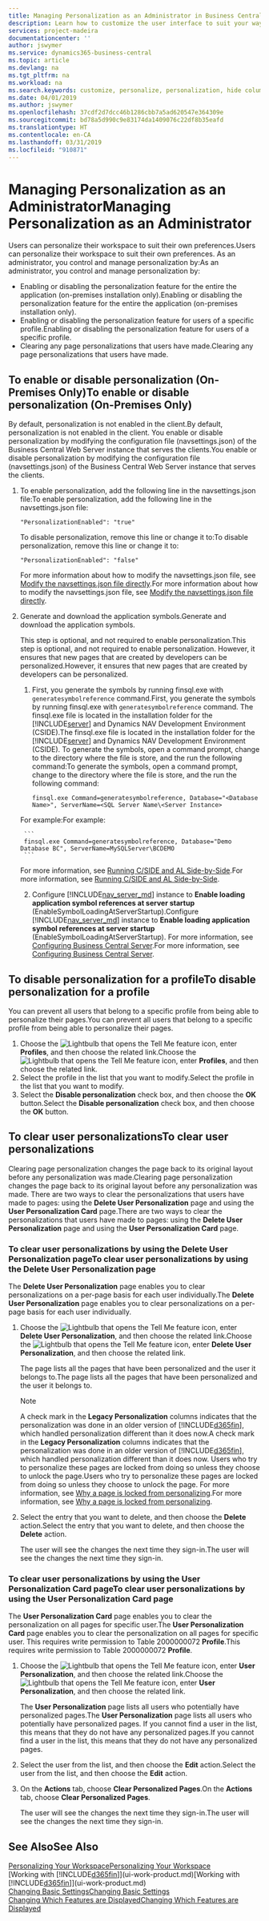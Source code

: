 ```yaml
---
title: Managing Personalization as an Administrator in Business Central | Microsoft Docs
description: Learn how to customize the user interface to suit your way of working.
services: project-madeira
documentationcenter: ''
author: jswymer
ms.service: dynamics365-business-central
ms.topic: article
ms.devlang: na
ms.tgt_pltfrm: na
ms.workload: na
ms.search.keywords: customize, personalize, personalization, hide columns, remove fields, move fields
ms.date: 04/01/2019
ms.author: jswymer
ms.openlocfilehash: 37cdf2d7dcc46b1286cbb7a5ad620547e364309e
ms.sourcegitcommit: bd78a5d990c9e83174da1409076c22df8b35eafd
ms.translationtype: HT
ms.contentlocale: en-CA
ms.lasthandoff: 03/31/2019
ms.locfileid: "910871"
---
```

# <a name="managing-personalization-as-an-administrator"></a><span data-ttu-id="6a432-103">Managing Personalization as an Administrator</span><span class="sxs-lookup"><span data-stu-id="6a432-103">Managing Personalization as an Administrator</span></span>

<span data-ttu-id="6a432-104">Users can personalize their workspace to suit their own preferences.</span><span class="sxs-lookup"><span data-stu-id="6a432-104">Users can personalize their workspace to suit their own preferences.</span></span> <span data-ttu-id="6a432-105">As an administrator, you control and manage personalization by:</span><span class="sxs-lookup"><span data-stu-id="6a432-105">As an administrator, you control and manage personalization by:</span></span>

-   <span data-ttu-id="6a432-106">Enabling or disabling the personalization feature for the entire the application (on-premises installation only).</span><span class="sxs-lookup"><span data-stu-id="6a432-106">Enabling or disabling the personalization feature for the entire the application (on-premises installation only).</span></span>
-   <span data-ttu-id="6a432-107">Enabling or disabling the personalization feature for users of a specific profile.</span><span class="sxs-lookup"><span data-stu-id="6a432-107">Enabling or disabling the personalization feature for users of a specific profile.</span></span>
-   <span data-ttu-id="6a432-108">Clearing any page personalizations that users have made.</span><span class="sxs-lookup"><span data-stu-id="6a432-108">Clearing any page personalizations that users have made.</span></span>

## <a name="EnablePersonalization"></a><span data-ttu-id="6a432-109">To enable or disable personalization (On-Premises Only)</span><span class="sxs-lookup"><span data-stu-id="6a432-109">To enable or disable personalization (On-Premises Only)</span></span>

<span data-ttu-id="6a432-110">By default, personalization is not enabled in the client.</span><span class="sxs-lookup"><span data-stu-id="6a432-110">By default, personalization is not enabled in the client.</span></span> <span data-ttu-id="6a432-111">You enable or disable personalization by modifying the configuration file (navsettings.json) of the Business Central Web Server instance that serves the clients.</span><span class="sxs-lookup"><span data-stu-id="6a432-111">You enable or disable personalization by modifying the configuration file (navsettings.json) of the Business Central Web Server instance that serves the clients.</span></span>

1. <span data-ttu-id="6a432-112">To enable personalization, add the following line in the navsettings.json file:</span><span class="sxs-lookup"><span data-stu-id="6a432-112">To enable personalization, add the following line in the navsettings.json file:</span></span>

    ```
    "PersonalizationEnabled": "true"
    ```

    <span data-ttu-id="6a432-113">To disable personalization, remove this line or change it to:</span><span class="sxs-lookup"><span data-stu-id="6a432-113">To disable personalization, remove this line or change it to:</span></span>

    ```
    "PersonalizationEnabled": "false"
    ```

    <span data-ttu-id="6a432-114">For more information about how to modify the navsettings.json file, see [Modify the navsettings.json file directly](https://docs.microsoft.com/en-us/dynamics365/business-central/dev-itpro/administration/configure-web-server?branch=master#Settings).</span><span class="sxs-lookup"><span data-stu-id="6a432-114">For more information about how to modify the navsettings.json file, see [Modify the navsettings.json file directly](https://docs.microsoft.com/en-us/dynamics365/business-central/dev-itpro/administration/configure-web-server?branch=master#Settings).</span></span>

2. <span data-ttu-id="6a432-115">Generate and download the application symbols.</span><span class="sxs-lookup"><span data-stu-id="6a432-115">Generate and download the application symbols.</span></span>

    <span data-ttu-id="6a432-116">This step is optional, and not required to enable personalization.</span><span class="sxs-lookup"><span data-stu-id="6a432-116">This step is optional, and not required to enable personalization.</span></span> <span data-ttu-id="6a432-117">However, it ensures that new pages that are created by developers can be personalized.</span><span class="sxs-lookup"><span data-stu-id="6a432-117">However, it ensures that new pages that are created by developers can be personalized.</span></span>

    1. <span data-ttu-id="6a432-118">First, you generate the symbols by running finsql.exe with `generatesymbolreference` command.</span><span class="sxs-lookup"><span data-stu-id="6a432-118">First, you generate the symbols by running finsql.exe with `generatesymbolreference` command.</span></span> <span data-ttu-id="6a432-119">The finsql.exe file is located in the installation folder for the [!INCLUDE[server](includes/server.md)] and Dynamics NAV Development Environment (CSIDE).</span><span class="sxs-lookup"><span data-stu-id="6a432-119">The finsql.exe file is located in the installation folder for the [!INCLUDE[server](includes/server.md)] and Dynamics NAV Development Environment (CSIDE).</span></span> <span data-ttu-id="6a432-120">To generate the symbols, open a command prompt, change to the directory where the file is store, and the run the following command:</span><span class="sxs-lookup"><span data-stu-id="6a432-120">To generate the symbols, open a command prompt, change to the directory where the file is store, and the run the following command:</span></span>

        ```
        finsql.exe Command=generatesymbolreference, Database="<Database Name>", ServerName=<SQL Server Name\<Server Instance>
        ```
    <span data-ttu-id="6a432-121">For example:</span><span class="sxs-lookup"><span data-stu-id="6a432-121">For example:</span></span>

        ```
        finsql.exe Command=generatesymbolreference, Database="Demo Database BC", ServerName=MySQLServer\BCDEMO
        ```

    <span data-ttu-id="6a432-122">For more information, see [Running C/SIDE and AL Side-by-Side](https://docs.microsoft.com/en-us/dynamics365/business-central/dev-itpro/developer/devenv-running-cside-and-al-side-by-side).</span><span class="sxs-lookup"><span data-stu-id="6a432-122">For more information, see [Running C/SIDE and AL Side-by-Side](https://docs.microsoft.com/en-us/dynamics365/business-central/dev-itpro/developer/devenv-running-cside-and-al-side-by-side).</span></span>

    2. <span data-ttu-id="6a432-123">Configure [!INCLUDE[nav_server_md](includes/nav_server_md.md)] instance to **Enable loading application symbol references at server startup** (EnableSymbolLoadingAtServerStartup).</span><span class="sxs-lookup"><span data-stu-id="6a432-123">Configure [!INCLUDE[nav_server_md](includes/nav_server_md.md)] instance to **Enable loading application symbol references at server startup** (EnableSymbolLoadingAtServerStartup).</span></span> <span data-ttu-id="6a432-124">For more information, see [Configuring Business Central Server](https://docs.microsoft.com/en-us/dynamics365/business-central/dev-itpro/administration/configure-server-instance#development-settings).</span><span class="sxs-lookup"><span data-stu-id="6a432-124">For more information, see [Configuring Business Central Server](https://docs.microsoft.com/en-us/dynamics365/business-central/dev-itpro/administration/configure-server-instance#development-settings).</span></span>

## <a name="to-disable-personalization-for-a-profile"></a><span data-ttu-id="6a432-125">To disable personalization for a profile</span><span class="sxs-lookup"><span data-stu-id="6a432-125">To disable personalization for a profile</span></span>

<span data-ttu-id="6a432-126">You can prevent all users that belong to a specific profile from being able to personalize their pages.</span><span class="sxs-lookup"><span data-stu-id="6a432-126">You can prevent all users that belong to a specific profile from being able to personalize their pages.</span></span>

1. <span data-ttu-id="6a432-127">Choose the ![Lightbulb that opens the Tell Me feature](media/ui-search/search_small.png "Tell me what you want to do") icon, enter **Profiles**, and then choose the related link.</span><span class="sxs-lookup"><span data-stu-id="6a432-127">Choose the ![Lightbulb that opens the Tell Me feature](media/ui-search/search_small.png "Tell me what you want to do") icon, enter **Profiles**, and then choose the related link.</span></span>
2. <span data-ttu-id="6a432-128">Select the profile in the list that you want to modify.</span><span class="sxs-lookup"><span data-stu-id="6a432-128">Select the profile in the list that you want to modify.</span></span>
3. <span data-ttu-id="6a432-129">Select the **Disable personalization** check box, and then choose the **OK** button.</span><span class="sxs-lookup"><span data-stu-id="6a432-129">Select the **Disable personalization** check box, and then choose the **OK** button.</span></span>

## <a name="to-clear-user-personalizations"></a><span data-ttu-id="6a432-130">To clear user personalizations</span><span class="sxs-lookup"><span data-stu-id="6a432-130">To clear user personalizations</span></span>

<span data-ttu-id="6a432-131">Clearing page personalization changes the page back to its original layout before any personalization was made.</span><span class="sxs-lookup"><span data-stu-id="6a432-131">Clearing page personalization changes the page back to its original layout before any personalization was made.</span></span> <span data-ttu-id="6a432-132">There are two ways to clear the personalizations that users have made to pages: using the **Delete User Personalization** page and using the **User Personalization Card** page.</span><span class="sxs-lookup"><span data-stu-id="6a432-132">There are two ways to clear the personalizations that users have made to pages: using the **Delete User Personalization** page and using the **User Personalization Card** page.</span></span>

### <a name="to-clear-user-personalizations-by-using-the-delete-user-personalization-page"></a><span data-ttu-id="6a432-133">To clear user personalizations by using the Delete User Personalization page</span><span class="sxs-lookup"><span data-stu-id="6a432-133">To clear user personalizations by using the Delete User Personalization page</span></span>

<span data-ttu-id="6a432-134">The **Delete User Personalization** page enables you to clear personalizations on a per-page basis for each user individually.</span><span class="sxs-lookup"><span data-stu-id="6a432-134">The **Delete User Personalization** page enables you to clear personalizations on a per-page basis for each user individually.</span></span>

1. <span data-ttu-id="6a432-135">Choose the ![Lightbulb that opens the Tell Me feature](media/ui-search/search_small.png "Tell me what you want to do") icon, enter **Delete User Personalization**, and then choose the related link.</span><span class="sxs-lookup"><span data-stu-id="6a432-135">Choose the ![Lightbulb that opens the Tell Me feature](media/ui-search/search_small.png "Tell me what you want to do") icon, enter **Delete User Personalization**, and then choose the related link.</span></span>

    <span data-ttu-id="6a432-136">The page lists all the pages that have been personalized and the user it belongs to.</span><span class="sxs-lookup"><span data-stu-id="6a432-136">The page lists all the pages that have been personalized and the user it belongs to.</span></span>

    >[!NOTE]
    > <span data-ttu-id="6a432-137">A check mark in the **Legacy Personalization** columns indicates that the personalization was done in an older version of [!INCLUDE[d365fin](includes/d365fin_md.md)], which handled personalization different than it does now.</span><span class="sxs-lookup"><span data-stu-id="6a432-137">A check mark in the **Legacy Personalization** columns indicates that the personalization was done in an older version of [!INCLUDE[d365fin](includes/d365fin_md.md)], which handled personalization different than it does now.</span></span> <span data-ttu-id="6a432-138">Users who try to personalize these pages are locked from doing so unless they choose to unlock the page.</span><span class="sxs-lookup"><span data-stu-id="6a432-138">Users who try to personalize these pages are locked from doing so unless they choose to unlock the page.</span></span> <span data-ttu-id="6a432-139">For more information, see [Why a page is locked from personalizing](ui-personalization-locked.md).</span><span class="sxs-lookup"><span data-stu-id="6a432-139">For more information, see [Why a page is locked from personalizing](ui-personalization-locked.md).</span></span>

2. <span data-ttu-id="6a432-140">Select the entry that you want to delete, and then choose the **Delete** action.</span><span class="sxs-lookup"><span data-stu-id="6a432-140">Select the entry that you want to delete, and then choose the **Delete** action.</span></span>

    <span data-ttu-id="6a432-141">The user will see the changes the next time they sign-in.</span><span class="sxs-lookup"><span data-stu-id="6a432-141">The user will see the changes the next time they sign-in.</span></span>

### <a name="to-clear-user-personalizations-by-using-the-user-personalization-card-page"></a><span data-ttu-id="6a432-142">To clear user personalizations by using the User Personalization Card page</span><span class="sxs-lookup"><span data-stu-id="6a432-142">To clear user personalizations by using the User Personalization Card page</span></span>

<span data-ttu-id="6a432-143">The **User Personalization Card** page enables you to clear the personalization on all pages for specific user.</span><span class="sxs-lookup"><span data-stu-id="6a432-143">The **User Personalization Card** page enables you to clear the personalization on all pages for specific user.</span></span> <span data-ttu-id="6a432-144">This requires write permission to Table 2000000072 **Profile**.</span><span class="sxs-lookup"><span data-stu-id="6a432-144">This requires write permission to Table 2000000072 **Profile**.</span></span>

1. <span data-ttu-id="6a432-145">Choose the ![Lightbulb that opens the Tell Me feature](media/ui-search/search_small.png "Tell me what you want to do") icon, enter **User Personalization**, and then choose the related link.</span><span class="sxs-lookup"><span data-stu-id="6a432-145">Choose the ![Lightbulb that opens the Tell Me feature](media/ui-search/search_small.png "Tell me what you want to do") icon, enter **User Personalization**, and then choose the related link.</span></span>

    <span data-ttu-id="6a432-146">The **User Personalization** page lists all users who potentially have personalized pages.</span><span class="sxs-lookup"><span data-stu-id="6a432-146">The **User Personalization** page lists all users who potentially have personalized pages.</span></span> <span data-ttu-id="6a432-147">If you cannot find a user in the list, this means that they do not have any personalized pages.</span><span class="sxs-lookup"><span data-stu-id="6a432-147">If you cannot find a user in the list, this means that they do not have any personalized pages.</span></span>

2. <span data-ttu-id="6a432-148">Select the user from the list, and then choose the **Edit** action.</span><span class="sxs-lookup"><span data-stu-id="6a432-148">Select the user from the list, and then choose the **Edit** action.</span></span>

3. <span data-ttu-id="6a432-149">On the **Actions** tab, choose **Clear Personalized Pages**.</span><span class="sxs-lookup"><span data-stu-id="6a432-149">On the **Actions** tab, choose **Clear Personalized Pages**.</span></span>

    <span data-ttu-id="6a432-150">The user will see the changes the next time they sign-in.</span><span class="sxs-lookup"><span data-stu-id="6a432-150">The user will see the changes the next time they sign-in.</span></span>

## <a name="see-also"></a><span data-ttu-id="6a432-151">See Also</span><span class="sxs-lookup"><span data-stu-id="6a432-151">See Also</span></span>
[<span data-ttu-id="6a432-152">Personalizing Your Workspace</span><span class="sxs-lookup"><span data-stu-id="6a432-152">Personalizing Your Workspace</span></span>](ui-personalization-user.md)  
<span data-ttu-id="6a432-153">[Working with [!INCLUDE[d365fin](includes/d365fin_md.md)]](ui-work-product.md)</span><span class="sxs-lookup"><span data-stu-id="6a432-153">[Working with [!INCLUDE[d365fin](includes/d365fin_md.md)]](ui-work-product.md)</span></span>  
[<span data-ttu-id="6a432-154">Changing Basic Settings</span><span class="sxs-lookup"><span data-stu-id="6a432-154">Changing Basic Settings</span></span>](ui-change-basic-settings.md)  
[<span data-ttu-id="6a432-155">Changing Which Features are Displayed</span><span class="sxs-lookup"><span data-stu-id="6a432-155">Changing Which Features are Displayed</span></span>](ui-experiences.md)  
